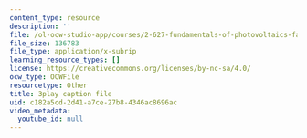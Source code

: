 ```yaml
---
content_type: resource
description: ''
file: /ol-ocw-studio-app/courses/2-627-fundamentals-of-photovoltaics-fall-2013/c182a5cd2d41a7ce27b84346ac8696ac_9LGLbcjXxqI.srt
file_size: 136783
file_type: application/x-subrip
learning_resource_types: []
license: https://creativecommons.org/licenses/by-nc-sa/4.0/
ocw_type: OCWFile
resourcetype: Other
title: 3play caption file
uid: c182a5cd-2d41-a7ce-27b8-4346ac8696ac
video_metadata:
  youtube_id: null
---
```

